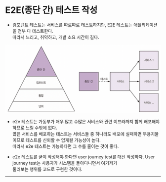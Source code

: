 # E2E(종단 간) 테스트 작성

- 컴포넌트 테스트는 서비스를 따로따로 테스트하지만, E2E 테스트는 애플리케이션을 전부 다 테스트한다.  
  따라서 느리고, 취약하고, 개발 소요 시간이 길다.

![picture 75](/images/MSAP_9_14.png)

- e2e 테스트는 가동부가 매우 많고 수많은 서비스와 관련 이프라까지 함께 배포해야 하므로 느릴 수밖에 없다.  
  많은 서비스를 배포하는 테스트는 서비스들 중 하나라도 배포에 실패하면 무용지물이므로 테스트를 신뢰할 수 없게될 가능성이 높다.  
  따라서 e2e 테스트는 가능하다면 그 수를 줄이는 것이 좋다.

- e2e 테스트를 굳이 작성해야 한다면 user journey test를 대신 작성하자. User journey test는 사용자가 시스템을 돌아다니면서 여기저기  
  둘러보는 행위를 코드로 구현한 것이다.

---
